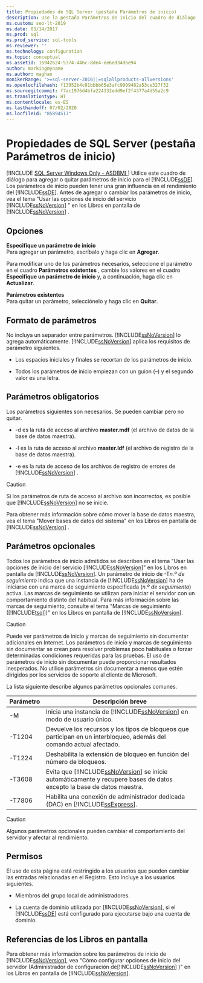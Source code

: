 ```yaml
---
title: Propiedades de SQL Server (pestaña Parámetros de inicio)
description: Use la pestaña Parámetros de inicio del cuadro de diálogo Propiedades de SQL Server para agregar o quitar parámetros de inicio, lo que puede afectar al rendimiento del Motor de base de datos.
ms.custom: seo-lt-2019
ms.date: 03/14/2017
ms.prod: sql
ms.prod_service: sql-tools
ms.reviewer: ''
ms.technology: configuration
ms.topic: conceptual
ms.assetid: 16942624-5374-446c-8de4-ee6ed34d6e94
author: markingmyname
ms.author: maghan
monikerRange: '>=sql-server-2016||=sqlallproducts-allversions'
ms.openlocfilehash: f13952b4c01bbbb65e3afc9909482a53ce327f32
ms.sourcegitcommit: f7ac1976d4bfa224332edd9ef2f4377a4d55a2c9
ms.translationtype: HT
ms.contentlocale: es-ES
ms.lasthandoff: 07/02/2020
ms.locfileid: "85894517"
---
```

# <a name="sql-server-properties-startup-parameters-tab"></a>Propiedades de SQL Server (pestaña Parámetros de inicio)
[!INCLUDE [SQL Server Windows Only - ASDBMI ](../../includes/applies-to-version/sql-windows-only-asdbmi.md)]
  Utilice este cuadro de diálogo para agregar o quitar parámetros de inicio para el [!INCLUDE[ssDE](../../includes/ssde-md.md)]. Los parámetros de inicio pueden tener una gran influencia en el rendimiento del [!INCLUDE[ssDE](../../includes/ssde-md.md)]. Antes de agregar o cambiar los parámetros de inicio, vea el tema "Usar las opciones de inicio del servicio [!INCLUDE[ssNoVersion](../../includes/ssnoversion-md.md)] " en los Libros en pantalla de [!INCLUDE[ssNoVersion](../../includes/ssnoversion-md.md)] .  
  
## <a name="options"></a>Opciones  
 **Especifique un parámetro de inicio**  
 Para agregar un parámetro, escríbalo y haga clic en **Agregar**.  
  
 Para modificar uno de los parámetros necesarios, seleccione el parámetro en el cuadro **Parámetros existentes** , cambie los valores en el cuadro **Especifique un parámetro de inicio** y, a continuación, haga clic en **Actualizar**.  
  
 **Parámetros existentes**  
 Para quitar un parámetro, selecciónelo y haga clic en **Quitar**.  
  
## <a name="parameter-format"></a>Formato de parámetros  
 No incluya un separador entre parámetros. [!INCLUDE[ssNoVersion](../../includes/ssnoversion-md.md)] lo agrega automáticamente. [!INCLUDE[ssNoVersion](../../includes/ssnoversion-md.md)] aplica los requisitos de parámetro siguientes.  
  
-   Los espacios iniciales y finales se recortan de los parámetros de inicio.  
  
-   Todos los parámetros de inicio empiezan con un guion (–) y el segundo valor es una letra.  
  
## <a name="required-parameters"></a>Parámetros obligatorios  
 Los parámetros siguientes son necesarios. Se pueden cambiar pero no quitar.  
  
-   -d es la ruta de acceso al archivo **master.mdf** (el archivo de datos de la base de datos maestra).  
  
-   -l es la ruta de acceso al archivo **master.ldf** (el archivo de registro de la base de datos maestra).  
  
-   -e es la ruta de acceso de los archivos de registro de errores de [!INCLUDE[ssNoVersion](../../includes/ssnoversion-md.md)] .  
  
> [!CAUTION]  
>  Si los parámetros de ruta de acceso al archivo son incorrectos, es posible que [!INCLUDE[ssNoVersion](../../includes/ssnoversion-md.md)] no se inicie.  
  
 Para obtener más información sobre cómo mover la base de datos maestra, vea el tema "Mover bases de datos del sistema" en los Libros en pantalla de [!INCLUDE[ssNoVersion](../../includes/ssnoversion-md.md)] .  
  
## <a name="optional-parameters"></a>Parámetros opcionales  
 Todos los parámetros de inicio admitidos se describen en el tema "Usar las opciones de inicio del servicio [!INCLUDE[ssNoVersion](../../includes/ssnoversion-md.md)]" en los Libros en pantalla de [!INCLUDE[ssNoVersion](../../includes/ssnoversion-md.md)]. Un parámetro de inicio de -T*n.º de seguimiento* indica que una instancia de [!INCLUDE[ssNoVersion](../../includes/ssnoversion-md.md)] ha de iniciarse con una marca de seguimiento especificada (*n.º de seguimiento*) activa. Las marcas de seguimiento se utilizan para iniciar el servidor con un comportamiento distinto del habitual. Para más información sobre las marcas de seguimiento, consulte el tema "Marcas de seguimiento ([!INCLUDE[tsql](../../includes/tsql-md.md)])" en los Libros en pantalla de [!INCLUDE[ssNoVersion](../../includes/ssnoversion-md.md)].  
  
> [!CAUTION]  
>  Puede ver parámetros de inicio y marcas de seguimiento sin documentar adicionales en Internet. Los parámetros de inicio y marcas de seguimiento sin documentar se crean para resolver problemas poco habituales o forzar determinadas condiciones requeridas para las pruebas. El uso de parámetros de inicio sin documentar puede proporcionar resultados inesperados. No utilice parámetros sin documentar a menos que estén dirigidos por los servicios de soporte al cliente de Microsoft.  
  
 La lista siguiente describe algunos parámetros opcionales comunes.  
  
|Parámetro|Descripción breve|  
|---------------|-----------------------|  
|-M|Inicia una instancia de [!INCLUDE[ssNoVersion](../../includes/ssnoversion-md.md)] en modo de usuario único.|  
|-T1204|Devuelve los recursos y los tipos de bloqueos que participan en un interbloqueo, además del comando actual afectado.|  
|-T1224|Deshabilita la extensión de bloqueo en función del número de bloqueos.|  
|-T3608|Evita que [!INCLUDE[ssNoVersion](../../includes/ssnoversion-md.md)] se inicie automáticamente y recupere bases de datos excepto la base de datos maestra.|  
|-T7806|Habilita una conexión de administrador dedicada (DAC) en [!INCLUDE[ssExpress](../../includes/ssexpress-md.md)].|  
  
> [!CAUTION]  
>  Algunos parámetros opcionales pueden cambiar el comportamiento del servidor y afectar al rendimiento.  
  
## <a name="permissions"></a>Permisos  
 El uso de esta página está restringido a los usuarios que pueden cambiar las entradas relacionadas en el Registro. Esto incluye a los usuarios siguientes.  
  
-   Miembros del grupo local de administradores.  
  
-   La cuenta de dominio utilizada por [!INCLUDE[ssNoVersion](../../includes/ssnoversion-md.md)], si el [!INCLUDE[ssDE](../../includes/ssde-md.md)] está configurado para ejecutarse bajo una cuenta de dominio.  
  
## <a name="books-online-references"></a>Referencias de los Libros en pantalla  
 Para obtener más información sobre los parámetros de inicio de [!INCLUDE[ssNoVersion](../../includes/ssnoversion-md.md)], vea "Cómo configurar opciones de inicio del servidor (Administrador de configuración de[!INCLUDE[ssNoVersion](../../includes/ssnoversion-md.md)] )" en los Libros en pantalla de [!INCLUDE[ssNoVersion](../../includes/ssnoversion-md.md)].  
  
  

